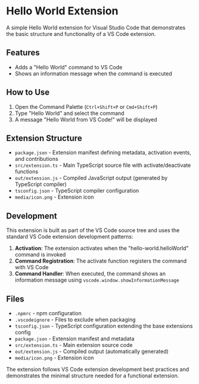# Hello World Extension

A simple Hello World extension for Visual Studio Code that demonstrates the basic structure and functionality of a VS Code extension.

## Features

- Adds a "Hello World" command to VS Code
- Shows an information message when the command is executed

## How to Use

1. Open the Command Palette (`Ctrl+Shift+P` or `Cmd+Shift+P`)
2. Type "Hello World" and select the command
3. A message "Hello World from VS Code!" will be displayed

## Extension Structure

- `package.json` - Extension manifest defining metadata, activation events, and contributions
- `src/extension.ts` - Main TypeScript source file with activate/deactivate functions
- `out/extension.js` - Compiled JavaScript output (generated by TypeScript compiler)
- `tsconfig.json` - TypeScript compiler configuration
- `media/icon.png` - Extension icon

## Development

This extension is built as part of the VS Code source tree and uses the standard VS Code extension development patterns:

1. **Activation**: The extension activates when the "hello-world.helloWorld" command is invoked
2. **Command Registration**: The activate function registers the command with VS Code
3. **Command Handler**: When executed, the command shows an information message using `vscode.window.showInformationMessage`

## Files

- `.npmrc` - npm configuration
- `.vscodeignore` - Files to exclude when packaging
- `tsconfig.json` - TypeScript configuration extending the base extensions config
- `package.json` - Extension manifest and metadata
- `src/extension.ts` - Main extension source code
- `out/extension.js` - Compiled output (automatically generated)
- `media/icon.png` - Extension icon

The extension follows VS Code extension development best practices and demonstrates the minimal structure needed for a functional extension.